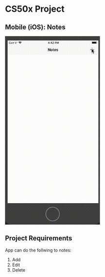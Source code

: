 # CS50x Project
## Mobile (iOS): Notes

![Mobile iOS Notes](README/CS50x-Notes.gif)


## Project Requirements
App can do the follwing to notes:
1. Add
2. Edit
3. Delete
